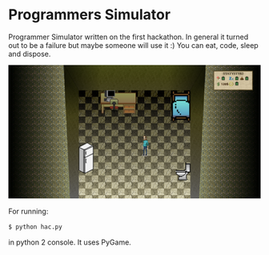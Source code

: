 # Programmers Simulator

Programmer Simulator written on the first hackathon. In general it turned out to be a failure but maybe someone will use it :)
You can eat, code, sleep and dispose.

![screenshot](https://github.com/okkindel/programmers-simulator/blob/master/hac.png?raw=true)

For running:
```sh
$ python hac.py
```
in python 2 console. It uses PyGame.

